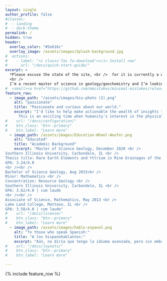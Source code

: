 ```yaml
---
layout: single
author_profile: false
#classes:
#  - landing
#  - dark-theme
permalink: /
hidden: true
header:
  overlay_color: "#5e616c"
  overlay_image: /assets/images/Splash-background.jpg
#  actions:
#    - label: "<i class='fas fa-download'></i> Install now"
#      url: "/docs/quick-start-guide/"
excerpt: >
  *Please excuse the state of the site, <br />  for it is currently a work in progress.* <br />  
  <br />    
  I’m a recent master of science in geology/geochemistry and I’m looking forward to further developing my programming and broad tech background as part of answering and solving problems related to the earth and earth systems, especially if these forays include multispectral remote sensing/analysis, GIS tool automation and data engineering/pipelining.
#  <small><a href="https://github.com/mmistakes/minimal-mistakes/releases/tag/4.24.0">Latest release v4.24.0</a></small>
feature_row:
  - image_path: "/assets/images/bio-photo (2).png"
    alt: "passionate"
    title: "Passionate and curious about our world."
    excerpt: "I'd like to help make actionable the wealth of insights that can be gleaned from wherever one has the will to gather data. <br />  
      This is an exciting time when humanity's interest in the physical world has perhaps piqued, and alongside better cameras and sensors, improvements in circuit density have also yielded the compute power to make algorithmic processing of information cheap and even ubiquitous! I believe that the field of data science and analytics will be vital to answering critical questions about our world in the coming years. <br />  <br />  The ingestion and development of data into something useful and actionable is something I'm passionate about, so if this sounds like the kind of work that your company performs, or maybe has need of, please feel free to send me a message, even if it's just to talk shop!"
#    url: "/docs/configuration/"
#    btn_class: "btn--primary"
#    btn_label: "Learn more"
  - image_path: /assets/images/Education-Wheel-Woofer.png
    alt: "Educated"
    title: "Academic Background"
    excerpt: "Master of Science Geology, December 2020 <br />
Southern Illinois University, Carbondale, IL <br />
Thesis title: Rare Earth Elements and Yttrium in Mine Drainages of the Illinois Basin <br />
GPA: 3.24/4.0
<br /><br />
Bachelor of Science Geology, Aug 2015<br />
Minor: Mathematics <br />
Concentration: Resource Geology <br />
Southern Illinois University, Carbondale, IL <br />
GPA: 3.62/4.0 | cum laude
<br /><br />
Associate of Science, Mathematics, May 2013 <br />
Lake Land College, Mattoon, IL <br />
GPA: 3.58/4.0 | cum laude"
#    url: "/docs/license/"
#    btn_class: "btn--primary"
#    btn_label: "Learn more"      
  - image_path: /assets/images/hablo-espanol.png
    alt: "To those who speak Spanish:"
    title: "A los hispanohablantes:"
    excerpt: "Aún, no diría que tengo la idioma avanzada, pero sin embargo, cada día progreso y al fin y al cabo, puedo explicarme en más or menos palabras. Sería un gran placer si podría combinar mi experiencia en las geociencias con este amor de mi, Español, y ganar experiencia en este idioma con ustedes, mucho menos la oportunidad de trabaja en una puesta así.  Espero que puede encontrar uso para este gringo y doy un bienvenido a poder conversar con usted."
#    url: "/docs/layouts/"
#    btn_class: "btn--primary"
#    btn_label: "Learn more"

---
```


{% include feature_row %}
